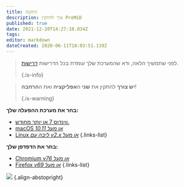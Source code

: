 ```yaml
---
title: התקנה
description: איך להתקין PreMiD
published: true
date: 2021-12-20T14:27:18.034Z
tags:
editor: markdown
dateCreated: 2020-06-11T18:03:51.119Z
---
```


> לפני שתמשיך הלאה, ודא שהמערכת שלך עומדת בכל הדרישות [דרישות](/install/requirements). 
> 
> {.is-info}

> **יש צורך** להתקין את **שני** ה**אפליקציה** ואת ה**הרחבה**! 
> 
> {.is-warning}

**בחר את מערכת ההפעלה שלך:**
- [ווינדוס 7 או יותר מחודש.](/install/windows)
- [macOS *10.11 או מעל*](/install/macos)
- [Linux *ליבה עם v2.x או מעל*](/install/linux)
{.links-list}

**בחר את הדפדפן שלך:**
- [Chromium *v76 או מעל*](/install/chromium)
- [Firefox *v69 או מעל*](/install/firefox)
{.links-list}

![](https://a.icons8.com/ajlQdsfa/FZhYWV/svg.svg) {.align-abstopright}
